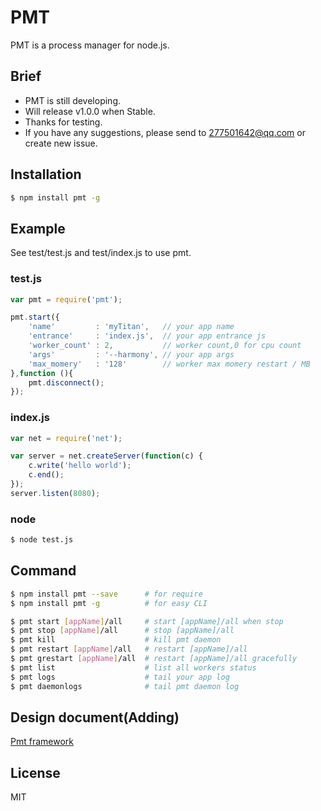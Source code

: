 PMT
=========

PMT is a process manager for node.js.

## Brief

- PMT is still developing.
- Will release v1.0.0 when Stable.
- Thanks for testing.
- If you have any suggestions, please send to 277501642@qq.com or create new issue.


## Installation

```bash    
$ npm install pmt -g
```

## Example

See test/test.js and test/index.js to use pmt.

### test.js

```js
var pmt = require('pmt');

pmt.start({
    'name'         : 'myTitan',   // your app name
    'entrance'     : 'index.js',  // your app entrance js
    'worker_count' : 2,           // worker count,0 for cpu count
    'args'         : '--harmony', // your app args
    'max_momery'   : '128'        // worker max momery restart / MB
},function (){
    pmt.disconnect();
});
```
### index.js

```js
var net = require('net');

var server = net.createServer(function(c) {
    c.write('hello world');
    c.end();
});
server.listen(8080);
```

### node

```bash    
$ node test.js
```

## Command

```bash
$ npm install pmt --save      # for require
$ npm install pmt -g          # for easy CLI

$ pmt start [appName]/all     # start [appName]/all when stop
$ pmt stop [appName]/all      # stop [appName]/all
$ pmt kill                    # kill pmt daemon
$ pmt restart [appName]/all   # restart [appName]/all
$ pmt grestart [appName]/all  # restart [appName]/all gracefully
$ pmt list                    # list all workers status
$ pmt logs                    # tail your app log
$ pmt daemonlogs              # tail pmt daemon log
```

## Design document(Adding)
[Pmt framework](http://xuyanan.cn/2016/05/19/Pmt-%E6%9E%B6%E6%9E%84/)

## License

MIT
